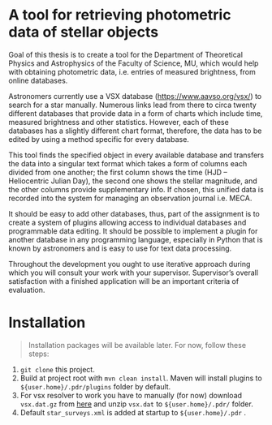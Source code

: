 # A tool for retrieving photometric data of stellar objects

Goal of this thesis is to create a tool for the Department of Theoretical Physics and Astrophysics of the Faculty of Science, MU, which would help with obtaining photometric data, i.e. entries of measured brightness, from online databases.

Astronomers currently use a VSX database (https://www.aavso.org/vsx/) to search for a star manually. Numerous links lead from there to circa twenty different databases that provide data in a form of charts which include time, measured brightness and other statistics. However, each of these databases has a slightly different chart format, therefore, the data has to be edited by using a method specific for every database.

This tool finds the specified object in every available database and transfers the data into a singular text format which takes a form of columns each divided from one another; the first column shows the time (HJD – Heliocentric Julian Day), the second one shows the stellar magnitude, and the other columns provide supplementary info. If chosen, this unified data is recorded into the system for managing an observation journal i.e. MECA.

It should be easy to add other databases, thus, part of the assignment is to create a system of plugins allowing access to individual databases and programmable data editing. It should be possible to implement a plugin for another database in any programming language, especially in Python that is known by astronomers and is easy to use for text data processing.

Throughout the development you ought to use iterative approach during which you will consult your work with your supervisor. Supervisor’s overall satisfaction with a finished application will be an important criteria of evaluation.

# Installation

> Installation packages will be available later. For now, follow these steps:

1. `git clone` this project.
2. Build at project root with `mvn clean install`. Maven will install plugins to `${user.home}/.pdr/plugins` folder by default.
3. For vsx resolver to work you have to manually (for now) download `vsx.dat.gz` from [here](ftp://cdsarc.u-strasbg.fr/pub/cats/B/vsx) and unzip `vsx.dat` to `${user.home}/.pdr/` folder.
4. Default `star_surveys.xml` is added at startup to `${user.home}/.pdr` .
